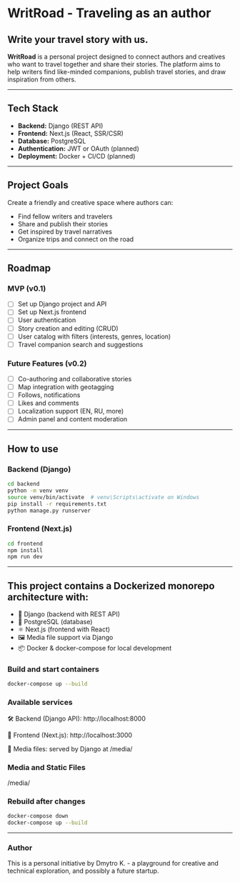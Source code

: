 # WritRoad - Traveling as an author

## Write your travel story with us.

**WritRoad** is a personal project designed to connect authors and creatives who want to travel together and share their stories. The platform aims to help writers find like-minded companions, publish travel stories, and draw inspiration from others.

---

## Tech Stack
- **Backend:** Django (REST API)
- **Frontend:** Next.js (React, SSR/CSR)
- **Database:** PostgreSQL
- **Authentication:** JWT or OAuth (planned)
- **Deployment:** Docker + CI/CD (planned)

---

## Project Goals
Create a friendly and creative space where authors can:
- Find fellow writers and travelers
- Share and publish their stories
- Get inspired by travel narratives
- Organize trips and connect on the road

---

## Roadmap
### MVP (v0.1)
- [ ] Set up Django project and API
- [ ] Set up Next.js frontend
- [ ] User authentication
- [ ] Story creation and editing (CRUD)
- [ ] User catalog with filters (interests, genres, location)
- [ ] Travel companion search and suggestions

### Future Features (v0.2)
- [ ] Co-authoring and collaborative stories
- [ ] Map integration with geotagging
- [ ] Follows, notifications
- [ ] Likes and comments
- [ ] Localization support (EN, RU, more)
- [ ] Admin panel and content moderation

---

## How to use
### Backend (Django)
```bash
cd backend
python -m venv venv
source venv/bin/activate  # venv\Scripts\activate on Windows
pip install -r requirements.txt
python manage.py runserver
```

### Frontend (Next.js)
```bash
cd frontend
npm install
npm run dev
```
---
## This project contains a Dockerized monorepo architecture with:

- 🐍 Django (backend with REST API)
- 🐘 PostgreSQL (database)
- ⚛️ Next.js (frontend with React)
- 🖼️ Media file support via Django
- 📦 Docker & docker-compose for local development

### Build and start containers
```bash
docker-compose up --build
```
### Available services
🛠 Backend (Django API): http://localhost:8000

🎨 Frontend (Next.js): http://localhost:3000

📸 Media files: served by Django at /media/

### Media and Static Files
/media/

### Rebuild after changes
```bash
docker-compose down
docker-compose up --build
```
---

### Author
This is a personal initiative by Dmytro K. - a playground for creative and technical exploration, and possibly a future startup.
